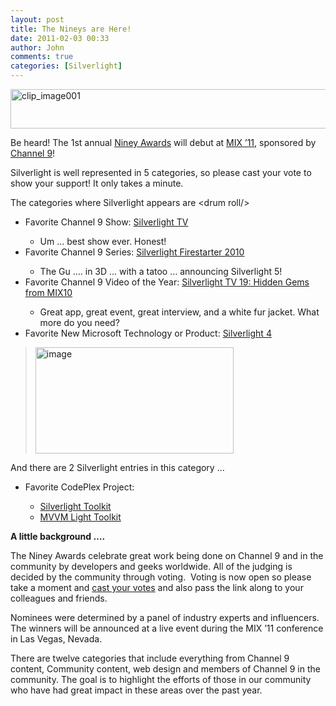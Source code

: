 ```yaml
---
layout: post
title: The Nineys are Here!
date: 2011-02-03 00:33
author: John
comments: true
categories: [Silverlight]
---
```

<p><a href="http://jpapa.me/nineys2011vote"><img style="background-image: none; border-bottom: 0px; border-left: 0px; padding-left: 0px; padding-right: 0px; display: inline; border-top: 0px; border-right: 0px; padding-top: 0px" title="clip_image001" border="0" alt="clip_image001" src="http://images.johnpapa.net/wp-content/uploads/files/media/image/Windows-Live-Writer/The-Nineys-are-Here_12B36/clip_image001_76d1c9ec-5544-4a82-b0c6-03a8d1a953dc.jpg" width="572" height="63" /></a></p>  <p>Be heard! The 1st annual <a href="http://www.zoomerang.com/Survey/WEB22BQU9KHP5G/">Niney Awards</a> will debut at <a href="http://live.visitmix.com/">MIX ’11</a>, sponsored by <a href="http://channel9.msdn.com/">Channel 9</a>!</p>  <p>Silverlight is well represented in 5 categories, so please cast your vote to show your support! It only takes a minute.</p>  <p>The categories where Silverlight appears are &lt;drum roll/&gt;</p>  <ul>   <li>Favorite Channel 9 Show: <a href="http://silverlight.tv">Silverlight TV</a></li>    <ul>     <li>Um … best show ever. Honest!</li>   </ul>    <li>Favorite Channel 9 Series: <a href="http://channel9.msdn.com/Series/Silverlight-Firestarter">Silverlight Firestarter 2010</a></li>    <ul>     <li>The Gu …. in 3D … with a tatoo … announcing Silverlight 5!</li>   </ul>    <li>Favorite Channel 9 Video of the Year: <a href="http://jpapa.me/sltv19">Silverlight TV 19: Hidden Gems from MIX10</a></li>    <ul>     <li>Great app, great event, great interview, and a white fur jacket. What more do you need?</li>   </ul>    <li>Favorite New Microsoft Technology or Product: <a href="http://silverlight.net">Silverlight 4</a></li> </ul>  <blockquote>   <p><a href="http://jpapa.me/sltv19"><img style="background-image: none; border-bottom: 0px; border-left: 0px; padding-left: 0px; padding-right: 0px; display: inline; border-top: 0px; border-right: 0px; padding-top: 0px" title="image" border="0" alt="image" src="http://images.johnpapa.net/wp-content/uploads/files/media/image/Windows-Live-Writer/The-Nineys-are-Here_12B36/image_3.png" width="317" height="170" /></a></p> </blockquote>  <p>And there are 2 Silverlight entries in this category …</p>  <ul>   <li>Favorite CodePlex Project: </li>    <ul>     <li><a href="http://silverlight.codeplex.com/">Silverlight Toolkit</a></li>      <li><a href="http://mvvmlight.codeplex.com/">MVVM Light Toolkit</a></li>   </ul> </ul>  <p><strong></strong></p>  <p><strong>A little background ….</strong></p>  <p>The Niney Awards celebrate great work being done on Channel 9 and in the community by developers and geeks worldwide. All of the judging is decided by the community through voting.&#160; Voting is now open so please take a moment and <a href="http://jpapa.me/nineys2011vote">cast your votes</a> and also pass the link along to your colleagues and friends.</p>  <p>Nominees were determined by a panel of industry experts and influencers. The winners will be announced at a live event during the MIX ’11 conference in Las Vegas, Nevada.</p>  <p>There are twelve categories that include everything from Channel 9 content, Community content, web design and members of Channel 9 in the community. The goal is to highlight the efforts of those in our community who have had great impact in these areas over the past year.</p>

